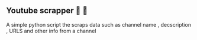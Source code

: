 ## Youtube scrapper :tada: :rocket:
A simple python script the scraps data such as channel name , decscription , URLS and other info from a channel
